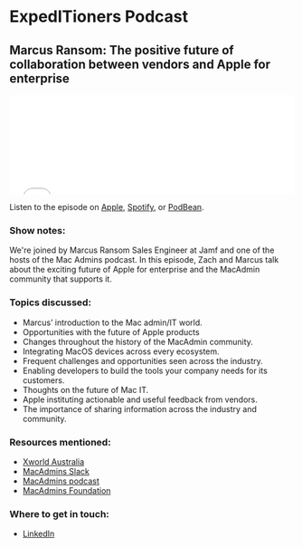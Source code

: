 # ExpedITioners Podcast
## Marcus Ransom: The positive future of collaboration between vendors and Apple for enterprise

<iframe allow="autoplay *; encrypted-media *; fullscreen *; clipboard-write" frameborder="0" height="175" style="width:100%;max-width:660px;overflow:hidden;background:transparent;" sandbox="allow-forms allow-popups allow-same-origin allow-scripts allow-storage-access-by-user-activation allow-top-navigation-by-user-activation" src="[https://embed.podcasts.apple.com/us/podcast/rich-trouton-declarative-device-management-and/id1641183838?i=1000626388077](https://embed.podcasts.apple.com/us/podcast/marcus-ransom-the-positive-future-of/id1641183838?i=1000638225150)"></iframe>

Listen to the episode on [Apple](https://podcasts.apple.com/us/podcast/marcus-ransom-the-positive-future-of/id1641183838?i=1000638225150), [Spotify](https://open.spotify.com/episode/1DcqQhWvrrBTgGVJINvm0T?si=c0tw9fzCTxywp-6WpbZHJA), or [PodBean](https://expeditioners.podbean.com/e/marcus-ransom-the-positive-future-of-collaboration-between-vendors-and-apple-for-enterprise/).

### Show notes: 

We're joined by Marcus Ransom Sales Engineer at Jamf and one of the hosts of the Mac Admins podcast. In this episode, Zach and Marcus talk about the exciting future of Apple for enterprise and the MacAdmin community that supports it.

### Topics discussed:

- Marcus’ introduction to the Mac admin/IT world.
- Opportunities with the future of Apple products
- Changes throughout the history of the MacAdmin community.
- Integrating MacOS devices across every ecosystem.
- Frequent challenges and opportunities seen across the industry.
- Enabling developers to build the tools your company needs for its customers.
- Thoughts on the future of Mac IT.
- Apple instituting actionable and useful feedback from vendors.
- The importance of sharing information across the industry and community.


### Resources mentioned:

- [Xworld Australia ](https://auc.edu.au/xworld/about/)
- [MacAdmins Slack](https://www.macadmins.org/)
- [MacAdmins podcast](https://podcast.macadmins.org/)
- [MacAdmins Foundation](https://www.macadmins.org/about-the-mac-admins-foundation)

### Where to get in touch:

- [LinkedIn](https://www.linkedin.com/in/marcusransom/)

<meta name="category" value="podcasts">
<meta name="authorGitHubUsername" value="zwass">
<meta name="authorFullName" value="Zach Wasserman">
<meta name="publishedOn" value="2023-12-11">
<meta name="articleTitle" value="ExpedITioners podcast with Marcus Ransom">
<meta name="articleImageUrl" value="../website/assets/images/articles/expeditioners-podcast-ep7-1600x900@2x.jpg">
